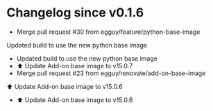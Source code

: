 # Changelog since v0.1.6
- Merge pull request #30 from egguy/feature/python-base-image

Updated build to use the new python base image 
- Updated build to use the new python base image 
- ⬆️ Update Add-on base image to v15.0.7 
- Merge pull request #23 from egguy/renovate/add-on-base-image

⬆️ Update Add-on base image to v15.0.6 
- ⬆️ Update Add-on base image to v15.0.6 

